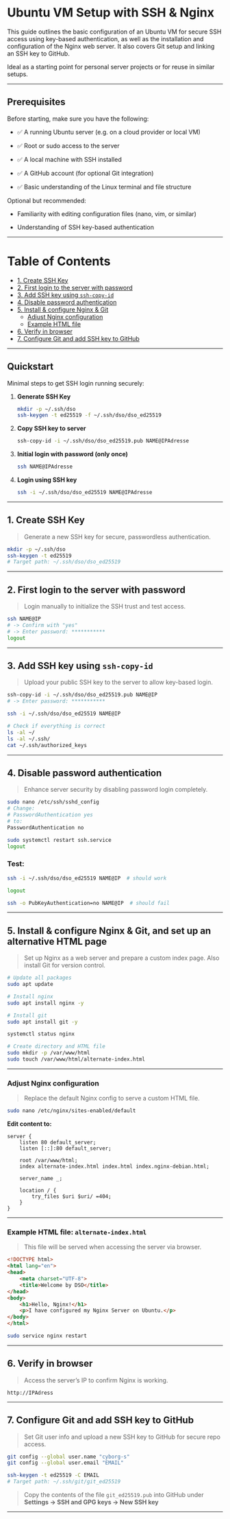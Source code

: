 # Ubuntu VM Setup with SSH & Nginx

This guide outlines the basic configuration of an Ubuntu VM for secure SSH access using key-based authentication, as well as the installation and configuration of the Nginx web server. It also covers Git setup and linking an SSH key to GitHub.

Ideal as a starting point for personal server projects or for reuse in similar setups.

---

## Prerequisites
Before starting, make sure you have the following:

- ✅ A running Ubuntu server (e.g. on a cloud provider or local VM)

- ✅ Root or sudo access to the server

- ✅ A local machine with SSH installed

- ✅ A GitHub account (for optional Git integration)

- ✅ Basic understanding of the Linux terminal and file structure

Optional but recommended:

-  Familiarity with editing configuration files (nano, vim, or similar)

-  Understanding of SSH key-based authentication

---

# Table of Contents

- [1. Create SSH Key](#1-create-ssh-key)
- [2. First login to the server with password](#2-first-login-to-the-server-with-password)
- [3. Add SSH key using `ssh-copy-id`](#3-add-ssh-key-using-ssh-copy-id)
- [4. Disable password authentication](#4-disable-password-authentication)
- [5. Install & configure Nginx & Git](#5-install--configure-nginx--git)
  - [Adjust Nginx configuration](#adjust-nginx-configuration)
  - [Example HTML file](#example-html-file-alternate-indexhtml)
- [6. Verify in browser](#6-verify-in-browser)
- [7. Configure Git and add SSH key to GitHub](#7-configure-git-and-add-ssh-key-to-github)

---

## Quickstart

Minimal steps to get SSH login running securely:

1. **Generate SSH Key**  
   ```bash
   mkdir -p ~/.ssh/dso
   ssh-keygen -t ed25519 -f ~/.ssh/dso/dso_ed25519
   ```

2. **Copy SSH key to server**  
   ```bash
   ssh-copy-id -i ~/.ssh/dso/dso_ed25519.pub NAME@IPAdresse
   ```

3. **Initial login with password (only once)**  
   ```bash
   ssh NAME@IPAdresse
   ```

4. **Login using SSH key**  
   ```bash
   ssh -i ~/.ssh/dso/dso_ed25519 NAME@IPAdresse
   ```

---

## 1. Create SSH Key

> Generate a new SSH key for secure, passwordless authentication.

```bash
mkdir -p ~/.ssh/dso
ssh-keygen -t ed25519
# Target path: ~/.ssh/dso/dso_ed25519
```

---

## 2. First login to the server with password

> Login manually to initialize the SSH trust and test access.

```bash
ssh NAME@IP
# -> Confirm with "yes"
# -> Enter password: ***********
logout
```

---

## 3. Add SSH key using `ssh-copy-id`

> Upload your public SSH key to the server to allow key-based login.

```bash
ssh-copy-id -i ~/.ssh/dso/dso_ed25519.pub NAME@IP
# -> Enter password: ***********

ssh -i ~/.ssh/dso/dso_ed25519 NAME@IP

# Check if everything is correct
ls -al ~/
ls -al ~/.ssh/
cat ~/.ssh/authorized_keys
```

---

## 4. Disable password authentication

> Enhance server security by disabling password login completely.

```bash
sudo nano /etc/ssh/sshd_config
# Change:
# PasswordAuthentication yes
# to:
PasswordAuthentication no

sudo systemctl restart ssh.service
logout
```

### Test:

```bash
ssh -i ~/.ssh/dso/dso_ed25519 NAME@IP  # should work

logout

ssh -o PubKeyAuthentication=no NAME@IP  # should fail
```

---

## 5. Install & configure Nginx & Git, and set up an alternative HTML page

> Set up Nginx as a web server and prepare a custom index page. Also install Git for version control.

```bash
# Update all packages
sudo apt update

# Install nginx
sudo apt install nginx -y

# Install git
sudo apt install git -y

systemctl status nginx

# Create directory and HTML file
sudo mkdir -p /var/www/html
sudo touch /var/www/html/alternate-index.html
```

---

### Adjust Nginx configuration

> Replace the default Nginx config to serve a custom HTML file.

```bash
sudo nano /etc/nginx/sites-enabled/default
```

**Edit content to:**

```nginx
server {
    listen 80 default_server;
    listen [::]:80 default_server;

    root /var/www/html;
    index alternate-index.html index.html index.nginx-debian.html;

    server_name _;

    location / {
        try_files $uri $uri/ =404;
    }
}
```

---

### Example HTML file: `alternate-index.html`

> This file will be served when accessing the server via browser.

```html
<!DOCTYPE html>
<html lang="en">
<head>
    <meta charset="UTF-8">
    <title>Welcome by DSO</title>
</head>
<body>
    <h1>Hello, Nginx!</h1>
    <p>I have configured my Nginx Server on Ubuntu.</p>
</body>
</html>
```

```bash
sudo service nginx restart
```

---

## 6. Verify in browser

> Access the server’s IP to confirm Nginx is working.

```
http://IPAdress
```

---

## 7. Configure Git and add SSH key to GitHub

> Set Git user info and upload a new SSH key to GitHub for secure repo access.

```bash
git config --global user.name "cyborg-s"
git config --global user.email "EMAIL"

ssh-keygen -t ed25519 -C EMAIL
# Target path: ~/.ssh/git/git_ed25519
```

> Copy the contents of the file `git_ed25519.pub` into GitHub under  
> **Settings → SSH and GPG keys → New SSH key**

---
